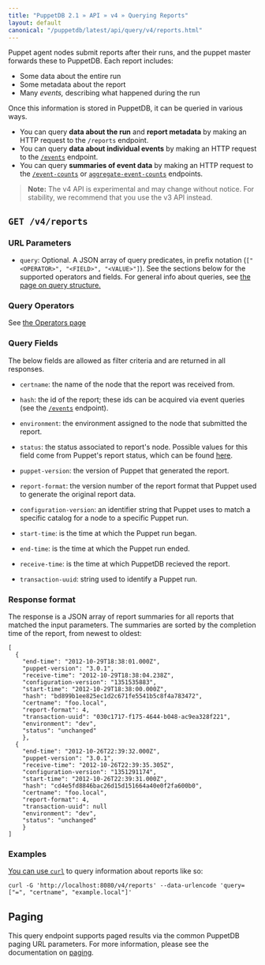 ```yaml
---
title: "PuppetDB 2.1 » API » v4 » Querying Reports"
layout: default
canonical: "/puppetdb/latest/api/query/v4/reports.html"
---
```


[curl]: ../curl.html#using-curl-from-localhost-non-sslhttp
[operator]: ../v4/operators.html
[event]: ./events.html
[paging]: ./paging.html
[statuses]: /puppet/latest/reference/format_report.html#puppettransactionreport
[query]: ./query.html

Puppet agent nodes submit reports after their runs, and the puppet master forwards these to PuppetDB. Each report includes:

* Some data about the entire run
* Some metadata about the report
* Many _events,_ describing what happened during the run

Once this information is stored in PuppetDB, it can be queried in various ways.

* You can query **data about the run** and **report metadata** by making an HTTP request to the `/reports` endpoint.
* You can query **data about individual events** by making an HTTP request to the [`/events`][event] endpoint.
* You can query **summaries of event data** by making an HTTP request to the [`/event-counts`](./event-counts.html) or [`aggregate-event-counts`](./aggregate-event-counts.html) endpoints.

> **Note:** The v4 API is experimental and may change without notice. For stability, we recommend that you use the v3 API instead.


## `GET /v4/reports`

### URL Parameters

* `query`: Optional. A JSON array of query predicates, in prefix notation (`["<OPERATOR>", "<FIELD>", "<VALUE>"]`). See the sections below for the supported operators and fields. For general info about queries, see [the page on query structure.][query]

### Query Operators

See [the Operators page](./operators.html)

### Query Fields

The below fields are allowed as filter criteria and are returned in all responses.

* `certname`: the name of the node that the report was received from.

* `hash`: the id of the report; these ids can be acquired via event queries (see the [`/events`][event] endpoint).

* `environment`: the environment assigned to the node that submitted the report.

* `status`: the status associated to report's node. Possible values for this field come from Puppet's report status, which can be found [here][statuses].

* `puppet-version`: the version of Puppet that generated the report.

* `report-format`: the version number of the report format that Puppet used to generate the original report data.

* `configuration-version`: an identifier string that Puppet uses to match a specific catalog for a node to a specific Puppet run.

* `start-time`: is the time at which the Puppet run began.

* `end-time`: is the time at which the Puppet run ended.

* `receive-time`: is the time at which PuppetDB recieved the report.

* `transaction-uuid`: string used to identify a Puppet run.

### Response format

The response is a JSON array of report summaries for all reports
that matched the input parameters.  The summaries are sorted by
the completion time of the report, from newest to oldest:

    [
      {
        "end-time": "2012-10-29T18:38:01.000Z",
        "puppet-version": "3.0.1",
        "receive-time": "2012-10-29T18:38:04.238Z",
        "configuration-version": "1351535883",
        "start-time": "2012-10-29T18:38:00.000Z",
        "hash": "bd899b1ee825ec1d2c671fe5541b5c8f4a783472",
        "certname": "foo.local",
        "report-format": 4,
        "transaction-uuid": "030c1717-f175-4644-b048-ac9ea328f221",
        "environment": "dev",
        "status": "unchanged"
        },
      {
        "end-time": "2012-10-26T22:39:32.000Z",
        "puppet-version": "3.0.1",
        "receive-time": "2012-10-26T22:39:35.305Z",
        "configuration-version": "1351291174",
        "start-time": "2012-10-26T22:39:31.000Z",
        "hash": "cd4e5fd8846bac26d15d151664a40e0f2fa600b0",
        "certname": "foo.local",
        "report-format": 4,
        "transaction-uuid": null
        "environment": "dev",
        "status": "unchanged"
        }
    ]

### Examples

[You can use `curl`][curl] to query information about reports like so:

    curl -G 'http://localhost:8080/v4/reports' --data-urlencode 'query=["=", "certname", "example.local"]'

## Paging

This query endpoint supports paged results via the common PuppetDB paging
URL parameters.  For more information, please see the documentation
on [paging][paging].

